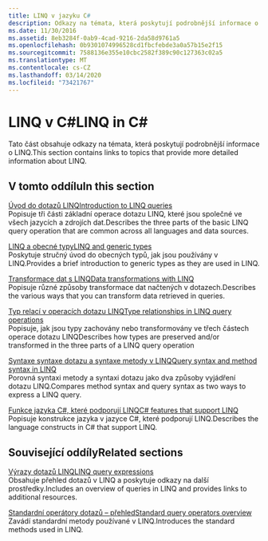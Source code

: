 ```yaml
---
title: LINQ v jazyku C#
description: Odkazy na témata, která poskytují podrobnější informace o LINQ v c#.
ms.date: 11/30/2016
ms.assetid: 8eb3284f-0ab9-4cad-9216-2da58d9761a5
ms.openlocfilehash: 0b9301074996528cd1fbcfebde3a0a57b15e2f15
ms.sourcegitcommit: 7588136e355e10cbc2582f389c90c127363c02a5
ms.translationtype: MT
ms.contentlocale: cs-CZ
ms.lasthandoff: 03/14/2020
ms.locfileid: "73421767"
---
```

# <a name="linq-in-c"></a><span data-ttu-id="04792-103">LINQ v C\#</span><span class="sxs-lookup"><span data-stu-id="04792-103">LINQ in C\#</span></span>

<span data-ttu-id="04792-104">Tato část obsahuje odkazy na témata, která poskytují podrobnější informace o LINQ.</span><span class="sxs-lookup"><span data-stu-id="04792-104">This section contains links to topics that provide more detailed information about LINQ.</span></span>

## <a name="in-this-section"></a><span data-ttu-id="04792-105">V tomto oddílu</span><span class="sxs-lookup"><span data-stu-id="04792-105">In this section</span></span>

[<span data-ttu-id="04792-106">Úvod do dotazů LINQ</span><span class="sxs-lookup"><span data-stu-id="04792-106">Introduction to LINQ queries</span></span>](../programming-guide/concepts/linq/introduction-to-linq-queries.md)  
<span data-ttu-id="04792-107">Popisuje tři části základní operace dotazu LINQ, které jsou společné ve všech jazycích a zdrojích dat.</span><span class="sxs-lookup"><span data-stu-id="04792-107">Describes the three parts of the basic LINQ query operation that are common across all languages and data sources.</span></span>  

[<span data-ttu-id="04792-108">LINQ a obecné typy</span><span class="sxs-lookup"><span data-stu-id="04792-108">LINQ and generic types</span></span>](../programming-guide/concepts/linq/linq-and-generic-types.md)  
<span data-ttu-id="04792-109">Poskytuje stručný úvod do obecných typů, jak jsou používány v LINQ.</span><span class="sxs-lookup"><span data-stu-id="04792-109">Provides a brief introduction to generic types as they are used in LINQ.</span></span>

[<span data-ttu-id="04792-110">Transformace dat s LINQ</span><span class="sxs-lookup"><span data-stu-id="04792-110">Data transformations with LINQ</span></span>](../programming-guide/concepts/linq/data-transformations-with-linq.md)  
<span data-ttu-id="04792-111">Popisuje různé způsoby transformace dat načtených v dotazech.</span><span class="sxs-lookup"><span data-stu-id="04792-111">Describes the various ways that you can transform data retrieved in queries.</span></span>

[<span data-ttu-id="04792-112">Typ relací v operacích dotazu LINQ</span><span class="sxs-lookup"><span data-stu-id="04792-112">Type relationships in LINQ query operations</span></span>](../programming-guide/concepts/linq/type-relationships-in-linq-query-operations.md)  
<span data-ttu-id="04792-113">Popisuje, jak jsou typy zachovány nebo transformovány ve třech částech operace dotazu LINQ</span><span class="sxs-lookup"><span data-stu-id="04792-113">Describes how types are preserved and/or transformed in the three parts of a LINQ query operation</span></span>

[<span data-ttu-id="04792-114">Syntaxe syntaxe dotazu a syntaxe metody v LINQ</span><span class="sxs-lookup"><span data-stu-id="04792-114">Query syntax and method syntax in LINQ</span></span>](../programming-guide/concepts/linq/query-syntax-and-method-syntax-in-linq.md)  
<span data-ttu-id="04792-115">Porovná syntaxi metody a syntaxi dotazu jako dva způsoby vyjádření dotazu LINQ.</span><span class="sxs-lookup"><span data-stu-id="04792-115">Compares method syntax and query syntax as two ways to express a LINQ query.</span></span>

[<span data-ttu-id="04792-116">Funkce jazyka C#, které podporují LINQ</span><span class="sxs-lookup"><span data-stu-id="04792-116">C# features that support LINQ</span></span>](../programming-guide/concepts/linq/features-that-support-linq.md)  
<span data-ttu-id="04792-117">Popisuje konstrukce jazyka v jazyce C#, které podporují LINQ.</span><span class="sxs-lookup"><span data-stu-id="04792-117">Describes the language constructs in C# that support LINQ.</span></span>

## <a name="related-sections"></a><span data-ttu-id="04792-118">Související oddíly</span><span class="sxs-lookup"><span data-stu-id="04792-118">Related sections</span></span>

[<span data-ttu-id="04792-119">Výrazy dotazů LINQ</span><span class="sxs-lookup"><span data-stu-id="04792-119">LINQ query expressions</span></span>](index.md)  
<span data-ttu-id="04792-120">Obsahuje přehled dotazů v LINQ a poskytuje odkazy na další prostředky.</span><span class="sxs-lookup"><span data-stu-id="04792-120">Includes an overview of queries in LINQ and provides links to additional resources.</span></span>

[<span data-ttu-id="04792-121">Standardní operátory dotazů – přehled</span><span class="sxs-lookup"><span data-stu-id="04792-121">Standard query operators overview</span></span>](../programming-guide/concepts/linq/standard-query-operators-overview.md)  
<span data-ttu-id="04792-122">Zavádí standardní metody používané v LINQ.</span><span class="sxs-lookup"><span data-stu-id="04792-122">Introduces the standard methods used in LINQ.</span></span>
